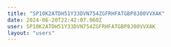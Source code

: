 ```yaml
---
title: "SP10K2ATDH51Y33DVN754ZGFRHFATGBP8J00VVXAK"
date: 2024-06-20T22:42:07.960Z
user: SP10K2ATDH51Y33DVN754ZGFRHFATGBP8J00VVXAK
layout: "users"
---
```

    